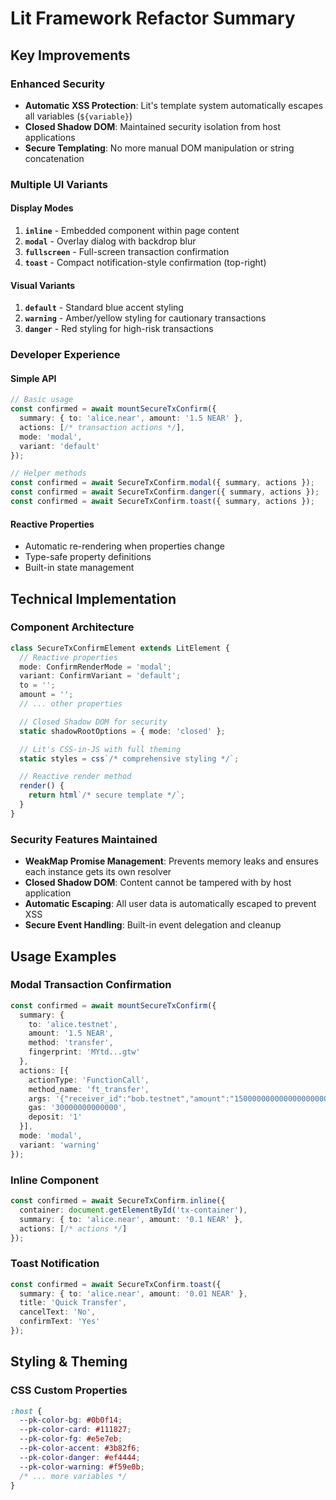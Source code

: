 # Lit Framework Refactor Summary

## Key Improvements

### **Enhanced Security**
- **Automatic XSS Protection**: Lit's template system automatically escapes all variables (`${variable}`)
- **Closed Shadow DOM**: Maintained security isolation from host applications
- **Secure Templating**: No more manual DOM manipulation or string concatenation

### **Multiple UI Variants**

#### Display Modes
1. **`inline`** - Embedded component within page content
2. **`modal`** - Overlay dialog with backdrop blur
3. **`fullscreen`** - Full-screen transaction confirmation
4. **`toast`** - Compact notification-style confirmation (top-right)

#### Visual Variants
1. **`default`** - Standard blue accent styling
2. **`warning`** - Amber/yellow styling for cautionary transactions
3. **`danger`** - Red styling for high-risk transactions

### **Developer Experience**

#### Simple API
```typescript
// Basic usage
const confirmed = await mountSecureTxConfirm({
  summary: { to: 'alice.near', amount: '1.5 NEAR' },
  actions: [/* transaction actions */],
  mode: 'modal',
  variant: 'default'
});

// Helper methods
const confirmed = await SecureTxConfirm.modal({ summary, actions });
const confirmed = await SecureTxConfirm.danger({ summary, actions });
const confirmed = await SecureTxConfirm.toast({ summary, actions });
```

#### Reactive Properties
- Automatic re-rendering when properties change
- Type-safe property definitions
- Built-in state management

## Technical Implementation

### Component Architecture
```typescript
class SecureTxConfirmElement extends LitElement {
  // Reactive properties
  mode: ConfirmRenderMode = 'modal';
  variant: ConfirmVariant = 'default';
  to = '';
  amount = '';
  // ... other properties

  // Closed Shadow DOM for security
  static shadowRootOptions = { mode: 'closed' };

  // Lit's CSS-in-JS with full theming
  static styles = css`/* comprehensive styling */`;

  // Reactive render method
  render() {
    return html`/* secure template */`;
  }
}
```

### Security Features Maintained
- **WeakMap Promise Management**: Prevents memory leaks and ensures each instance gets its own resolver
- **Closed Shadow DOM**: Content cannot be tampered with by host application
- **Automatic Escaping**: All user data is automatically escaped to prevent XSS
- **Secure Event Handling**: Built-in event delegation and cleanup

## Usage Examples

### Modal Transaction Confirmation
```typescript
const confirmed = await mountSecureTxConfirm({
  summary: {
    to: 'alice.testnet',
    amount: '1.5 NEAR',
    method: 'transfer',
    fingerprint: 'MYtd...gtw'
  },
  actions: [{
    actionType: 'FunctionCall',
    method_name: 'ft_transfer',
    args: '{"receiver_id":"bob.testnet","amount":"1500000000000000000000000"}',
    gas: '30000000000000',
    deposit: '1'
  }],
  mode: 'modal',
  variant: 'warning'
});
```

### Inline Component
```typescript
const confirmed = await SecureTxConfirm.inline({
  container: document.getElementById('tx-container'),
  summary: { to: 'alice.near', amount: '0.1 NEAR' },
  actions: [/* actions */]
});
```

### Toast Notification
```typescript
const confirmed = await SecureTxConfirm.toast({
  summary: { to: 'alice.near', amount: '0.01 NEAR' },
  title: 'Quick Transfer',
  cancelText: 'No',
  confirmText: 'Yes'
});
```

## Styling & Theming

### CSS Custom Properties
```css
:host {
  --pk-color-bg: #0b0f14;
  --pk-color-card: #111827;
  --pk-color-fg: #e5e7eb;
  --pk-color-accent: #3b82f6;
  --pk-color-danger: #ef4444;
  --pk-color-warning: #f59e0b;
  /* ... more variables */
}
```

